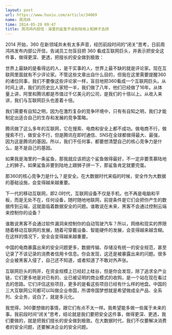 ```yaml
---
layout: post
url: https://www.huxiu.com/article/34069
name: 周鸿祎
time: 2014-05-20 09:47
title: 周鸿祎内部信：海里的鲨鱼不会到陆地上和狮子去拼
---
```

2014 开始，360 在新领域并未有太多声音，经历前段时间的“闭关”思考，日前周鸿祎发布内部公开信，告诫员工勿盲目把 360 看成互联网巨头，并表示把安全这件事，做得更深、更透，把擅长的安全做到极致：

世界上最缺的是看得远的人，是干实事的人，世界上最不缺的就是评论家。现在互联网里面就有不少评论家。不管这些文章出自什么目的，但我在这里需要提醒360的诸位同事，我们不要像这些评论家一样，盲目地把360看成一个互联网巨头。从时间上讲，我们的历史比人家短一半，我们做了八年，他们已经做了16年。从体量上讲，阿里和腾讯都是市值过千亿美元的公司，是我们的十倍以上。从收入来讲，我们与互联网巨头也差着十倍。

我们需要有自知之明，因为在激烈复杂的竞争环境中，只有有自知之明，我们才能制定出适合自己的生存和发展的竞争策略。

腾讯做了这么多年的互联网，它在搜索、电商和安全上都不成功。做电商不行，做搜索不行，做安全不行，但是腾讯在即时通信、SNS在全球都做得最大、最强，因为这是腾讯的基因。所以，我们干任何事，都要想清楚自己的核心竞争力是什么，是不是自己的基因。

如果我是海里的一条鲨鱼，那我就应该把这个鲨鱼做得最好，不一定非要羡慕陆地上的狮子。如果鲨鱼非要到陆地上跟狮子拼一下，那鲨鱼肯定就要完蛋。

那360的核心竞争力是什么？是安全。在大数据时代来临的时候，安全作为大数据的基础设施，会变得越来越重要。

下一代的移动互联网，即2.0时代，互联网设备不仅是手机，也不再是电脑和平板，而是无处不在，任何设备，随时随地地联网，前提条件是它们会把你产生的数据传到云端，这就面临着数据安全的问题。谁敢说在未来，黑客不会通过控制云端来控制你的设备？

谁敢说黑客不会通过软件漏洞来控制你的自动驾驶汽车？所以，网络和现实的界限随着移动互联网的发展，随着可穿戴设备、智能硬件的发展，会变得越来越含糊。在这样的情况下，安全会变得越来越重要。

中国的电商暴露出来的安全问题更多，数据传输、存储没有统一的安全规范，甚至记录了不该记录的消费者信用卡信息。你会发现，这还是被暴露出来的问题。很多企业被黑客入侵了，自己还不知道，或者知道了不敢对外声张。

互联网巨头的购并，在资金规模上已经赶上硅谷，但是你会发现，除了追求全产业链，它们更多地是对已有的、业已被证明的商业模式的收购，是一个站在现在看过去的思路。它们评估这些项目，更多的是看这些项目已经有什么样的地盘。中国的三大互联网公司都可以叫做企业帝国，所谓帝国梦想就是希望做成全产品、全系列、全业务，说白了，就是多元化。

我觉得，360要想做的事情，跟它们有点不太一样。我希望能多做一些属于未来的事。我前段时间“闭关”思考，结论就是我们要把安全这件事，做得更深、更透，我们要做的，就是把我们擅长的安全做到极致。在大数据时代，我们不仅要解决消费者的安全问题，还要解决企业的安全问题。

